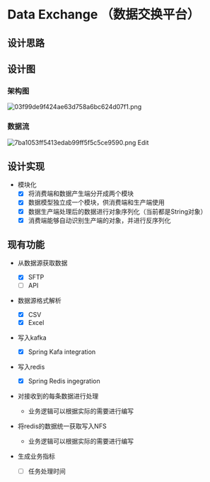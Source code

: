 # Data Exchange （数据交换平台）

## 设计思路



## 设计图

### 架构图 ###
![03f99de9f424ae63d758a6bc624d07f1.png](:/79d2416e70d84d32b28ba4c2eb383f37)
### 数据流 ###
![7ba1053ff5413edab99ff5f5c5ce9590.png](:/9507121d23f24e53a8c2d426d3329a0f)
Edit

## 设计实现

- 模块化
    - [x] 将消费端和数据产生端分开成两个模块
    - [x] 数据模型独立成一个模块，供消费端和生产端使用
    - [x] 数据生产端处理后的数据进行对象序列化（当前都是String对象）
    - [x] 消费端能够自动识别生产端的对象，并进行反序列化

## 现有功能

- 从数据源获取数据

    - [x] SFTP
    - [ ] API
- 数据源格式解析

    - [x] CSV
    - [x] Excel
- 写入kafka

    - [x] Spring Kafa integration
- 写入redis

    - [x] Spring Redis ingegration
- 对接收到的每条数据进行处理

    - 业务逻辑可以根据实际的需要进行编写
- 将redis的数据统一获取写入NFS

    - 业务逻辑可以根据实际的需要进行编写
- 生成业务指标

    - [ ] 任务处理时间